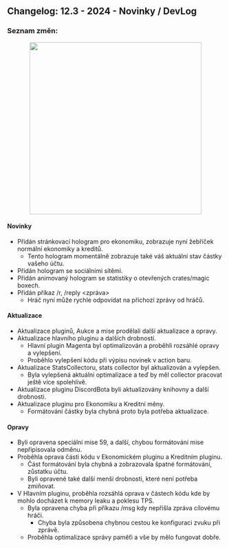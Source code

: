 ## Changelog: 12.3 - 2024 - Novinky / DevLog

### Seznam změn:

<div align="center">
<img src="https://github.com/NeverLandServer/Changelogs/assets/9441083/30d13519-8a9f-4167-bea7-01c97538fffc" height="400">
</div>

#### Novinky
- Přidán stránkovací hologram pro ekonomiku, zobrazuje nyní žebříček normální ekonomiky a kreditů.
  - Tento hologram momentálně zobrazuje také váš aktuální stav částky vašeho účtu.
- Přidán hologram se sociálními sítěmi.
- Přidán animovaný hologram se statistiky o otevřených crates/magic boxech.
- Přidán příkaz /r, /reply <zpráva>
  - Hráč nyní může rychle odpovídat na příchozí zprávy od hráčů.

#### Aktualizace
- Aktualizace pluginů, Aukce a mise prodělali další aktualizace a opravy.
- Aktualizace hlavního pluginu a dalších drobností.
  - Hlavní plugin Magenta byl optimalizován a proběhli rozsáhlé opravy a vylepšení.
  - Proběhlo vylepšení kódu při výpisu novinek v action baru.
- Aktualizace StatsCollectoru, stats collector byl aktualizován a vylepšen.
  - Byla vylepšená aktuální optimalizace a teď by měl collector pracovat ještě více spolehlivě.
- Aktualizace pluginu DiscordBota byli aktualizovány knihovny a další drobnosti.
- Aktualizace pluginu pro Ekonomiku a Kreditní měny.
  - Formátování částky byla chybná proto byla potřeba aktualizace.

#### Opravy
- Byli opravena speciální mise 59, a další, chybou formátování mise nepřipisovala odměnu.
- Proběhla oprava části kódu v Ekonomickém pluginu a Kreditním pluginu.
  - Část formátování byla chybná a zobrazovala špatné formátování, zůstatku účtu.
  - Byli opravené také další menší drobnosti, které není potřeba zmiňovat.
- V Hlavním pluginu, proběhla rozsáhlá oprava v částech kódu kde by mohlo docházet k memory leaku a poklesu TPS.
  - Byla opravena chyba při příkazu /msg kdy nepřišla zpráva cílovému hráči.
    - Chyba byla způsobena chybnou cestou ke konfiguraci zvuku při zprávě.
  - Proběhla optimalizace správy paměťi a vše by mělo fungovat dobře.
